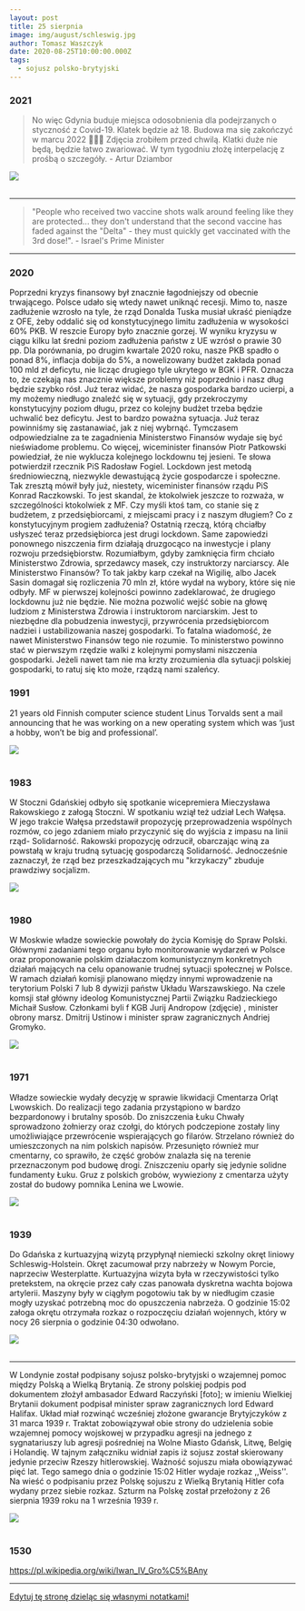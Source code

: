 ```yaml
---
layout: post
title: 25 sierpnia
image: img/august/schleswig.jpg
author: Tomasz Waszczyk
date: 2020-08-25T10:00:00.000Z
tags:
  - sojusz polsko-brytyjski
---
```


### 2021

> No więc Gdynia buduje miejsca odosobnienia dla podejrzanych o styczność z Covid-19. Klatek będzie aż 18. Budowa ma się zakończyć w marcu 2022 🤷🏻‍♂️ Zdjęcia zrobiłem przed chwilą. Klatki duże nie będą, będzie łatwo zwariować. W tym tygodniu złożę interpelację z prośbą o szczegóły. - Artur Dziambor

<img src="./img/august/gdyniacovid.jpg"><br><br>

---

> "People who received two vaccine shots walk around feeling like they are protected... they don't understand that the second vaccine has faded against the "Delta" - they must quickly get vaccinated with the 3rd dose!". - Israel's Prime Minister

---

### 2020

Poprzedni kryzys finansowy był znacznie łagodniejszy od obecnie trwającego. Polsce udało się wtedy nawet uniknąć recesji. Mimo to, nasze zadłużenie wzrosło na tyle, że rząd Donalda Tuska musiał ukraść pieniądze z OFE, żeby oddalić się od konstytucyjnego limitu zadłużenia w wysokości 60% PKB. W reszcie Europy było znacznie gorzej. W wyniku kryzysu w ciągu kilku lat średni poziom zadłużenia państw z UE wzrósł o prawie 30 pp. Dla porównania, po drugim kwartale 2020 roku, nasze PKB spadło o ponad 8%, inflacja dobija do 5%, a nowelizowany budżet zakłada ponad 100 mld zł deficytu, nie licząc drugiego tyle ukrytego w BGK i PFR. Oznacza to, że czekają nas znacznie większe problemy niż poprzednio i nasz dług będzie szybko rósł.
Już teraz widać, że nasza gospodarka bardzo ucierpi, a my możemy niedługo znaleźć się w sytuacji, gdy przekroczymy konstytucyjny poziom długu, przez co kolejny budżet trzeba będzie uchwalić bez deficytu. Jest to bardzo poważna sytuacja. Już teraz powinniśmy się zastanawiać, jak z niej wybrnąć. Tymczasem odpowiedzialne za te zagadnienia Ministerstwo Finansów wydaje się być nieświadome problemu. Co więcej, wiceminister finansów Piotr Patkowski powiedział, że nie wyklucza kolejnego lockdownu tej jesieni. Te słowa potwierdził rzecznik PiS Radosław Fogiel.
Lockdown jest metodą średniowieczną, niezwykle dewastującą życie gospodarcze i społeczne. Tak zresztą mówił były już, niestety, wiceminister finansów rządu PiS Konrad Raczkowski. To jest skandal, że ktokolwiek jeszcze to rozważa, w szczególności ktokolwiek z MF. Czy myśli ktoś tam, co stanie się z budżetem, z przedsiębiorcami, z miejscami pracy i z naszym długiem? Co z konstytucyjnym progiem zadłużenia? Ostatnią rzeczą, którą chciałby usłyszeć teraz przedsiębiorca jest drugi lockdown. Same zapowiedzi ponownego niszczenia firm działają druzgocąco na inwestycje i plany rozwoju przedsiębiorstw.
Rozumiałbym, gdyby zamknięcia firm chciało Ministerstwo Zdrowia, sprzedawcy masek, czy instruktorzy narciarscy. Ale Ministerstwo Finansów? To tak jakby karp czekał na Wigilię, albo Jacek Sasin domagał się rozliczenia 70 mln zł, które wydał na wybory, które się nie odbyły.
MF w pierwszej kolejności powinno zadeklarować, że drugiego lockdownu już nie będzie. Nie można pozwolić wejść sobie na głowę ludziom z Ministerstwa Zdrowia i instruktorom narciarskim. Jest to niezbędne dla pobudzenia inwestycji, przywrócenia przedsiębiorcom nadziei i ustabilizowania naszej gospodarki. To fatalna wiadomość, że nawet Ministerstwo Finansów tego nie rozumie. To ministerstwo powinno stać w pierwszym rzędzie walki z kolejnymi pomysłami niszczenia gospodarki. Jeżeli nawet tam nie ma krzty zrozumienia dla sytuacji polskiej gospodarki, to ratuj się kto może, rządzą nami szaleńcy.

### 1991

21 years old Finnish computer science student Linus Torvalds sent a mail announcing that he was working on a new operating system which was ‘just a hobby, won’t be big and professional’.

<img src="./img/august/linux.webp"><br><br>

### 1983

W Stoczni Gdańskiej odbyło się spotkanie wicepremiera Mieczysława Rakowskiego z załogą Stoczni. W spotkaniu wziął też udział Lech Wałęsa. W jego trakcie Wałęsa przedstawił propozycję przeprowadzenia wspólnych rozmów, co jego zdaniem miało przyczynić się do wyjścia z impasu na linii rząd- Solidarność. Rakowski propozycję odrzucił, obarczając winą za powstałą w kraju trudną sytuację gospodarczą Solidarność. Jednocześnie zaznaczył, że rząd bez przeszkadzających mu "krzykaczy" zbuduje prawdziwy socjalizm.

<img src="./img/august/rakowski.jpg"><br><br>

### 1980

W Moskwie władze sowieckie powołały do życia Komisję do Spraw Polski. Głównymi zadaniami tego organu było monitorowanie wydarzeń w Polsce oraz proponowanie polskim działaczom komunistycznym konkretnych działań mających na celu opanowanie trudnej sytuacji społecznej w Polsce. W ramach działań komisji planowano między innymi wprowadzenie na terytorium Polski 7 lub 8 dywizji państw Układu Warszawskiego.
Na czele komsji stał główny ideolog Komunistycznej Partii Związku Radzieckiego Michaił Susłow. Członkami byli f KGB Jurij Andropow (zdjęcie) , minister obrony marsz. Dmitrij Ustinow i minister spraw zagranicznych Andriej Gromyko.

<img src="./img/august/komisja.jpg"><br><br>

### 1971

Władze sowieckie wydały decyzję w sprawie likwidacji Cmentarza Orląt Lwowskich. 
Do realizacji tego zadania przystąpiono w bardzo bezpardonowy i brutalny sposób. Do zniszczenia Łuku Chwały sprowadzono żołnierzy oraz czołgi, do których podczepione zostały liny umożliwiające przewrócenie wspierających go filarów. Strzelano również do umieszczonych na nim polskich napisów. Przesunięto również mur cmentarny, co sprawiło, że część grobów znalazła się na terenie przeznaczonym pod budowę drogi. Zniszczeniu oparły się jedynie solidne fundamenty Łuku. Gruz z polskich grobów, wywieziony z cmentarza użyty został do budowy pomnika Lenina we Lwowie. 

<img src="./img/august/likwidacja.jpg"><br><br>

### 1939

Do Gdańska z kurtuazyjną wizytą przypłynął niemiecki szkolny okręt liniowy Schleswig-Holstein. Okręt zacumował przy nabrzeży w Nowym Porcie, naprzeciw Westerplatte.  Kurtuazyjna wizyta była w rzeczywistości tylko pretekstem, na okręcie przez cały czas panowała dyskretna wachta bojowa artylerii.  Maszyny były w ciągłym pogotowiu tak by w niedługim czasie mogły uzyskać potrzebną moc do opuszczenia nabrzeża.  O godzinie 15:02 załoga okrętu otrzymała rozkaz o rozpoczęciu działań wojennych, który w nocy 26 sierpnia o godzinie 04:30 odwołano.

<img src="./img/august/schleswig.jpg"><br><br>

---

W Londynie został podpisany sojusz polsko-brytyjski o wzajemnej pomoc między Polską a Wielką Brytanią. Ze strony polskiej podpis pod dokumentem złożył ambasador Edward Raczyński [foto]; w imieniu Wielkiej Brytanii dokument podpisał minister spraw zagranicznych lord Edward Halifax. Układ miał rozwinąć wcześniej złożone gwarancje Brytyjczyków z 31 marca 1939 r. Traktat zobowiązywał obie strony do udzielenia sobie wzajemnej pomocy wojskowej w przypadku agresji na jednego z sygnatariuszy lub agresji pośredniej na Wolne Miasto Gdańsk, Litwę, Belgię i Holandię. W tajnym załączniku widniał zapis iż sojusz został skierowany jedynie przeciw Rzeszy hitlerowskiej. Ważność sojuszu miała obowiązywać pięć lat.
Tego samego dnia o godzinie 15:02 Hitler wydaje rozkaz ,,Weiss''. Na wieść o podpisaniu przez Polskę sojuszu z Wielką Brytanią Hitler cofa wydany przez siebie rozkaz. Szturm na Polskę został przełożony z 26 sierpnia 1939 roku na 1 września 1939 r.

<img src="./img/august/raczynski.jpg"><br><br>

### 1530

https://pl.wikipedia.org/wiki/Iwan_IV_Gro%C5%BAny

---

<a href="https://github.com/TomaszWaszczyk/historia.waszczyk.com/edit/master/src/content/august-25.md" target="_blank">Edytuj tę stronę dzieląc się własnymi notatkami!</a>
